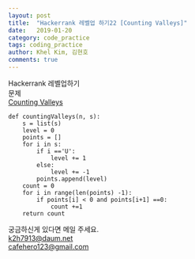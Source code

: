 ```yaml
---
layout: post
title:  "Hackerrank 레벨업 하기22 [Counting Valleys]"
date:   2019-01-20
category: code_practice
tags: coding_practice
author: Khel Kim, 김현호
comments: true
---
```


Hackerrank 레벨업하기  
문제  
[Counting Valleys](https://www.hackerrank.com/challenges/counting-valleys/problem)

~~~
def countingValleys(n, s):
    s = list(s)
    level = 0
    points = []
    for i in s:
        if i =='U':
            level += 1
        else:
            level += -1
        points.append(level)
    count = 0
    for i in range(len(points) -1):
        if points[i] < 0 and points[i+1] ==0:
            count +=1
    return count
~~~

궁금하신게 있다면 메일 주세요.  
k2h7913@daum.net  
cafehero123@gmail.com
